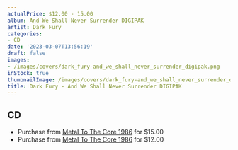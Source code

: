 ```yaml
---
actualPrice: $12.00 - 15.00
album: And We Shall Never Surrender DIGIPAK
artist: Dark Fury
categories:
- CD
date: '2023-03-07T13:56:19'
draft: false
images:
- /images/covers/dark_fury-and_we_shall_never_surrender_digipak.png
inStock: true
thumbnailImage: /images/covers/dark_fury-and_we_shall_never_surrender_digipak-thumb.png
title: Dark Fury - And We Shall Never Surrender DIGIPAK
---
```


## CD
* Purchase from [Metal To The Core 1986](https://metaltothecore1986.com/shop/dark-fury-and-we-shall-never-surrender-digipak-cd/) for $15.00
* Purchase from [Metal To The Core 1986](https://metaltothecore1986.com/shop/dark-fury-and-we-shall-never-surrender-digipak-cd/) for $12.00
